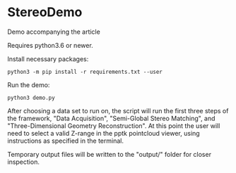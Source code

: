 # StereoDemo
Demo accompanying the article

Requires python3.6 or newer.

Install necessary packages:

    python3 -m pip install -r requirements.txt --user

Run the demo:

    python3 demo.py

After choosing a data set to run on, the script will run the first three steps of the framework, "Data Acquisition", "Semi-Global Stereo Matching", and "Three-Dimensional Geometry Reconstruction".
At this point the user will need to select a valid Z-range in the pptk pointcloud viewer, using instructions as specified in the terminal.

Temporary output files will be written to the "output/" folder for closer inspection.
